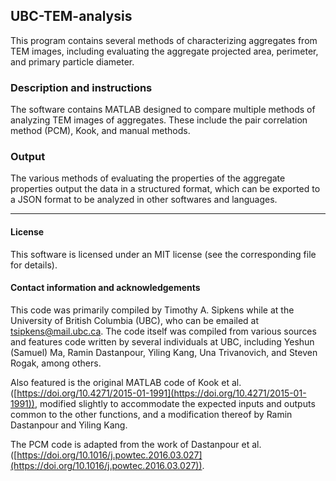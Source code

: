 ## UBC-TEM-analysis

This program contains several methods of characterizing aggregates from
TEM images, including evaluating the aggregate projected area, perimeter,
and primary particle diameter.


### Description and instructions

The software contains MATLAB designed to compare multiple
methods of analyzing TEM images of aggregates. These include the
pair correlation method (PCM), Kook, and manual methods.


### Output

The various methods of evaluating the properties of the aggregate properties 
output the data in a structured format, which can be exported to a JSON
format to be analyzed in other softwares and languages. 

--------------------------------------------------------------------------

#### License

This software is licensed under an MIT license (see the corresponding file
for details).


#### Contact information and acknowledgements

This code was primarily compiled by Timothy A. Sipkens while at the
University of British Columbia (UBC), who can be emailed at
[tsipkens@mail.ubc.ca](mailto:tsipkens@mail.ubc.ca). The code
itself was compiled from various sources and features code written by
several individuals at UBC, including Yeshun (Samuel) Ma, Ramin Dastanpour,
Yiling Kang, Una Trivanovich, and Steven Rogak, among others.

Also featured is the original MATLAB code of Kook et al.
([https://doi.org/10.4271/2015-01-1991](https://doi.org/10.4271/2015-01-1991)),
modified slightly to accommodate the expected inputs and outputs common
to the other functions, and a modification thereof by Ramin Dastanpour
and Yiling Kang.

The PCM code is adapted from the work of Dastanpour et al.
([https://doi.org/10.1016/j.powtec.2016.03.027](https://doi.org/10.1016/j.powtec.2016.03.027)).
